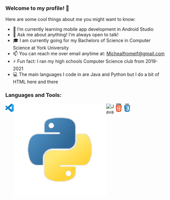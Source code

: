 ### Welcome to my profile! 👋

Here are some cool things about me you might want to know:

- 🌱 I’m currently learning mobile app development in Android Studio
- 💬 Ask me about anything! I'm always open to talk!
- 🎓 I am currently going for my Bachelors of Science in Computer Science at York University
- 📫 You can reach me over email anytime at: Michealfromeif@gmail.com
- ⚡ Fun fact: I ran my high schools Computer Science club from 2019-2021
- 💻 The main languages I code in are Java and Python but I do a bit of HTML here and there

### Languages and Tools:

<img align="left" alt="Visual Studio Code" width="26px" src="https://raw.githubusercontent.com/github/explore/80688e429a7d4ef2fca1e82350fe8e3517d3494d/topics/visual-studio-code/visual-studio-code.png" />
<img align="left" alt="Python" src="https://raw.githubusercontent.com/github/explore/80688e429a7d4ef2fca1e82350fe8e3517d3494d/topics/python/python.png" />
<img align="left" alt="Java" width="26px" src="https://th.bing.com/th/id/OIP.2W6dSbr7M8oPExCcjaplAgHaNl?pid=ImgDet&rs=1" />
<img align="left" alt="HTML5" width="26px" src="https://raw.githubusercontent.com/github/explore/80688e429a7d4ef2fca1e82350fe8e3517d3494d/topics/html/html.png" />
<img align="left" alt="CSS" width="26px" src="https://raw.githubusercontent.com/github/explore/80688e429a7d4ef2fca1e82350fe8e3517d3494d/topics/css/css.png" />

<br />